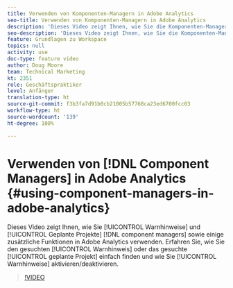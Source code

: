 ```yaml
---
title: Verwenden von Komponenten-Managern in Adobe Analytics
seo-title: Verwenden von Komponenten-Managern in Adobe Analytics
description: 'Dieses Video zeigt Ihnen, wie Sie die Komponenten-Manager „Warnhinweise“ und „Geplante Projekte“ sowie einige zusätzliche Funktionen in Adobe Analytics verwenden. Erfahren Sie, wie Sie den gesuchten Warnhinweis oder das gesuchte geplante Projekt leicht finden und wie Sie Warnhinweise aktivieren/deaktivieren können. '
seo-description: 'Dieses Video zeigt Ihnen, wie Sie die Komponenten-Manager „Warnhinweise“ und „Geplante Projekte“ sowie einige zusätzliche Funktionen in Adobe Analytics verwenden. Erfahren Sie, wie Sie den gesuchten Warnhinweis oder das gesuchte geplante Projekt leicht finden und wie Sie Warnhinweise aktivieren/deaktivieren können. '
feature: Grundlagen zu Workspace
topics: null
activity: use
doc-type: feature video
author: Doug Moore
team: Technical Marketing
kt: 2351
role: Geschäftspraktiker
level: Anfänger
translation-type: ht
source-git-commit: f3b3fa7d91b0cb21005b57768ca23ed6700fcc03
workflow-type: ht
source-wordcount: '139'
ht-degree: 100%

---
```



# Verwenden von [!DNL Component Managers] in Adobe Analytics {#using-component-managers-in-adobe-analytics}

Dieses Video zeigt Ihnen, wie Sie [!UICONTROL Warnhinweise] und [!UICONTROL Geplante Projekte] [!DNL component managers] sowie einige zusätzliche Funktionen in Adobe Analytics verwenden. Erfahren Sie, wie Sie den gesuchten [!UICONTROL Warnhinweis] oder das gesuchte [!UICONTROL geplante Projekt] einfach finden und wie Sie [!UICONTROL Warnhinweise] aktivieren/deaktivieren.

>[!VIDEO](https://video.tv.adobe.com/v/24068/?quality=12)